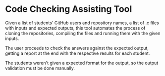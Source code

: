 # Code Checking Assisting Tool

Given a list of students' GitHub users and repository names, a list of .c files with inputs and expected outputs, this tool automates the process of cloning the repositories, compiling the files and running them with the given inputs.

The user proceeds to check the answers against the expected output, getting a report at the end with the respective results for each student.

The students weren't given a expected format for the output, so the output validation must be done manually.
